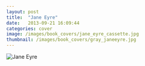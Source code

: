 ```yaml
---
layout: post
title:  "Jane Eyre"
date:   2013-09-21 16:09:44
categories: cover
image: /images/book_covers/jane_eyre_cassette.jpg 
thumbnail: /images/book_covers/gray_janeeyre.jpg
---
```

![Jane Eyre][image]

[image]: /images/book_covers/dontknow.jpg "Jane Eyre"
